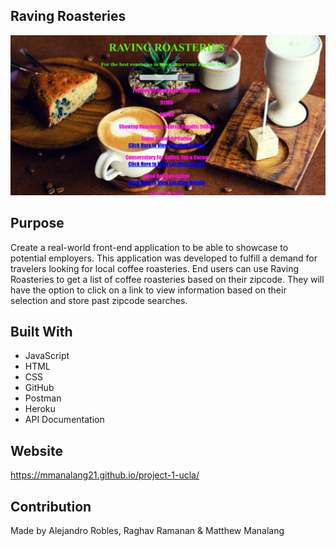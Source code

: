 ## Raving Roasteries

<img src="assets/images/ReadMeScrnSht.png">

## Purpose
Create a real-world front-end application to be able to showcase to potential employers. This application was developed to fulfill a demand for travelers looking for local coffee roasteries. End users can use Raving Roasteries to get a list of coffee roasteries based on their zipcode. They will have the option to click on a link to view information based on their selection and store past zipcode searches. 

## Built With
* JavaScript
* HTML
* CSS
* GitHub
* Postman
* Heroku
* API Documentation

## Website
https://mmanalang21.github.io/project-1-ucla/

## Contribution
Made by Alejandro Robles, Raghav Ramanan & Matthew Manalang
